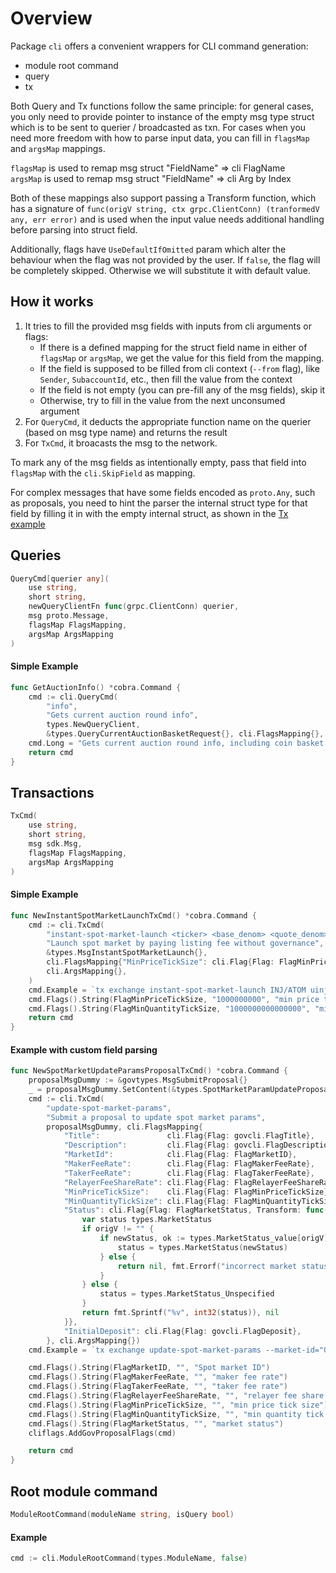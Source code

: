 # Overview

Package `cli` offers a convenient wrappers for CLI command generation:
* module root command
* query
* tx

Both Query and Tx functions follow the same principle: for general cases, you only need to provide pointer to instance of the empty msg type struct which is to be sent to querier / broadcasted as txn. For cases when you need more freedom with how to parse input data, you can fill in `flagsMap` and `argsMap` mappings.

`flagsMap` is used to remap msg struct "FieldName" => cli FlagName\
`argsMap` is used to remap msg struct "FieldName" => cli Arg by Index

Both of these mappings also support passing a Transform function, which has a signature of `func(origV string, ctx grpc.ClientConn) (tranformedV any, err error)` and is used when the input value needs additional handling before parsing into struct field.

Additionally, flags have `UseDefaultIfOmitted` param which alter the behaviour when the flag was not provided by the user. If `false`, the flag will be completely skipped. Otherwise we will substitute it with default value.

## How it works

1. It tries to fill the provided msg fields with inputs from cli arguments or flags:
	* If there is a defined mapping for the struct field name in either of `flagsMap` or `argsMap`, we get the value for this field from the mapping.
	* If the field is supposed to be filled from cli context (`--from` flag), like `Sender`, `SubaccountId`, etc., then fill the value from the context
	* If the field is not empty (you can pre-fill any of the msg fields), skip it
	* Otherwise, try to fill in the value from the next unconsumed argument
2. For `QueryCmd`, it deducts the appropriate function name on the querier (based on msg type name) and returns the result
3. For `TxCmd`, it broacasts the msg to the network.

To mark any of the msg fields as intentionally empty, pass that field into `flagsMap` with the `cli.SkipField` as mapping.

For complex messages that have some fields encoded as `proto.Any`, such as proposals, you need to hint the parser the internal struct type for that field by filling it in with the empty internal struct, as shown in the [Tx example](#example-with-custom-field-parsing)

## Queries

```go
QueryCmd[querier any](
	use string,
	short string,
	newQueryClientFn func(grpc.ClientConn) querier,
	msg proto.Message,
	flagsMap FlagsMapping,
	argsMap ArgsMapping
)
```

#### Simple Example

```go
func GetAuctionInfo() *cobra.Command {
	cmd := cli.QueryCmd(
		"info",
		"Gets current auction round info",
		types.NewQueryClient,
		&types.QueryCurrentAuctionBasketRequest{}, cli.FlagsMapping{}, cli.ArgsMapping{})
	cmd.Long = "Gets current auction round info, including coin basket and highest bidder"
	return cmd
}
```

## Transactions

```go
TxCmd(
	use string,
	short string,
	msg sdk.Msg,
	flagsMap FlagsMapping,
	argsMap ArgsMapping
)
```

#### Simple Example

```go
func NewInstantSpotMarketLaunchTxCmd() *cobra.Command {
	cmd := cli.TxCmd(
		"instant-spot-market-launch <ticker> <base_denom> <quote_denom>",
		"Launch spot market by paying listing fee without governance",
		&types.MsgInstantSpotMarketLaunch{},
		cli.FlagsMapping{"MinPriceTickSize": cli.Flag{Flag: FlagMinPriceTickSize, UseDefaultIfOmitted: true}, "MinQuantityTickSize": cli.Flag{Flag: FlagMinQuantityTickSize, UseDefaultIfOmitted: true}},
		cli.ArgsMapping{},
	)
	cmd.Example = `tx exchange instant-spot-market-launch INJ/ATOM uinj uatom --min-price-tick-size=1000000000 --min-quantity-tick-size=1000000000000000`
	cmd.Flags().String(FlagMinPriceTickSize, "1000000000", "min price tick size")
	cmd.Flags().String(FlagMinQuantityTickSize, "1000000000000000", "min quantity tick size")
	return cmd
}
```

#### Example with custom field parsing

```go
func NewSpotMarketUpdateParamsProposalTxCmd() *cobra.Command {
	proposalMsgDummy := &govtypes.MsgSubmitProposal{}
	_ = proposalMsgDummy.SetContent(&types.SpotMarketParamUpdateProposal{})
	cmd := cli.TxCmd(
		"update-spot-market-params",
		"Submit a proposal to update spot market params",
		proposalMsgDummy, cli.FlagsMapping{
			"Title":               cli.Flag{Flag: govcli.FlagTitle},
			"Description":         cli.Flag{Flag: govcli.FlagDescription},
			"MarketId":            cli.Flag{Flag: FlagMarketID},
			"MakerFeeRate":        cli.Flag{Flag: FlagMakerFeeRate},
			"TakerFeeRate":        cli.Flag{Flag: FlagTakerFeeRate},
			"RelayerFeeShareRate": cli.Flag{Flag: FlagRelayerFeeShareRate},
			"MinPriceTickSize":    cli.Flag{Flag: FlagMinPriceTickSize},
			"MinQuantityTickSize": cli.Flag{Flag: FlagMinQuantityTickSize},
			"Status": cli.Flag{Flag: FlagMarketStatus, Transform: func(origV string, ctx grpc.ClientConn) (tranformedV any, err error) {
				var status types.MarketStatus
				if origV != "" {
					if newStatus, ok := types.MarketStatus_value[origV]; ok {
						status = types.MarketStatus(newStatus)
					} else {
						return nil, fmt.Errorf("incorrect market status: %s", origV)
					}
				} else {
					status = types.MarketStatus_Unspecified
				}
				return fmt.Sprintf("%v", int32(status)), nil
			}},
			"InitialDeposit": cli.Flag{Flag: govcli.FlagDeposit},
		}, cli.ArgsMapping{})
	cmd.Example = `tx exchange update-spot-market-params --market-id="0xacdd4f9cb90ecf5c4e254acbf65a942f562ca33ba718737a93e5cb3caadec3aa" --title="Spot market params update" --description="XX" --deposit="1000000000000000000inj"`

	cmd.Flags().String(FlagMarketID, "", "Spot market ID")
	cmd.Flags().String(FlagMakerFeeRate, "", "maker fee rate")
	cmd.Flags().String(FlagTakerFeeRate, "", "taker fee rate")
	cmd.Flags().String(FlagRelayerFeeShareRate, "", "relayer fee share rate")
	cmd.Flags().String(FlagMinPriceTickSize, "", "min price tick size")
	cmd.Flags().String(FlagMinQuantityTickSize, "", "min quantity tick size")
	cmd.Flags().String(FlagMarketStatus, "", "market status")
	cliflags.AddGovProposalFlags(cmd)

	return cmd
}
```

## Root module command

```go
ModuleRootCommand(moduleName string, isQuery bool)
```

#### Example

```go
cmd := cli.ModuleRootCommand(types.ModuleName, false)
```